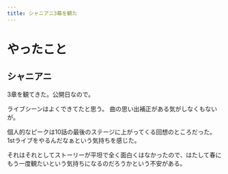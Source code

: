 ```yaml
---
title: シャニアニ3幕を観た
---
```


# やったこと

## シャニアニ

3章を観てきた。公開日なので。

ライブシーンはよくできてたと思う。
曲の思い出補正がある気がしなくもないが。

個人的なピークは10話の最後のステージに上がってくる回想のところだった。
1stライブをやるんだなぁという気持ちを感じた。

それはそれとしてストーリーが平坦で全く面白くはなかったので、はたして春にもう一度観たいという気持ちになるのだろうかという不安がある。
